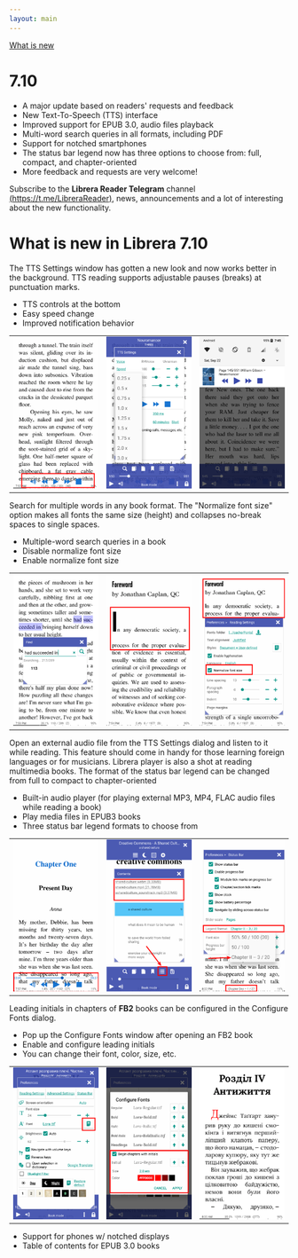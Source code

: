 ```yaml
---
layout: main
---
```

[What is new](/wiki/what-is-new)

# 7.10

* A major update based on readers' requests and feedback
* New Text-To-Speech (TTS) interface
* Improved support for EPUB 3.0, audio files playback
* Multi-word search queries in all formats, including PDF
* Support for notched smartphones
* The status bar legend now has three options to choose from: full, compact, and chapter-oriented
* More feedback and requests are very welcome!

Subscribe to the __Librera Reader Telegram__ channel [(https://t.me/LibreraReader)](https://t.me/LibreraReader), news, announcements and a lot of interesting about the new functionality.

# What is new in Librera 7.10

The TTS Settings window has gotten a new look and now works better in the background. 
TTS reading supports adjustable pauses (breaks) at punctuation marks. 

* TTS controls at the bottom
* Easy speed change
* Improved notification behavior

||||
|-|-|-|
|![](1.png)|![](2.png)|![](3.png)|

Search for multiple words in any book format. 
The "Normalize font size" option makes all fonts the same size (height) and collapses no-break spaces to single spaces.

* Multiple-word search queries in a book
* Disable normalize font size 
* Enable normalize font size

||||
|-|-|-|
|![](7.png)|![](8.png)|![](9.png)|

Open an external audio file from the TTS Settings dialog and listen to it while reading.
This feature should come in handy for those learning foreign languages or for musicians.
Librera player is also a shot at reading multimedia books.
The format of the status bar legend can be changed from full to compact to chapter-oriented

* Built-in audio player (for playing external MP3, MP4, FLAC audio files while reading a book)
* Play media files in EPUB3 books
* Three status bar legend formats to choose from

||||
|-|-|-|
|![](10.png)|![](11.png)|![](12.png)|

 Leading initials in chapters of __FB2__ books can be configured in the Configure Fonts dialog.

* Pop up the Configure Fonts window after opening an FB2 book
* Enable and configure leading initials
* You can change their font, color, size, etc.

||||
|-|-|-|
|![](6.png)|![](4.png)|![](5.png)|

* Support for phones w/ notched displays
* Table of contents for EPUB 3.0 books
